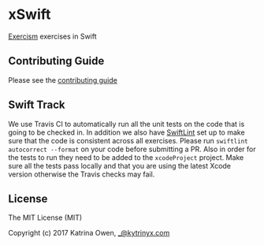 # xSwift

[Exercism](exercism.io) exercises in Swift

## Contributing Guide

Please see the [contributing guide](https://github.com/exercism/x-api/blob/master/CONTRIBUTING.md#the-exercise-data)

## Swift Track

We use Travis CI to automatically run all the unit tests on the code that is going to be checked in. In addition we also have [SwiftLint](https://github.com/realm/SwiftLint) set up to make sure that the code is consistent across all exercises. Please run `swiftlint autocorrect --format` on your code before submitting a PR. Also in order for the tests to run they need to be added to the `xcodeProject` project. Make sure all the tests pass locally and that you are using the latest Xcode version otherwise the Travis checks may fail. 

## License

The MIT License (MIT)

Copyright (c) 2017 Katrina Owen, _@kytrinyx.com
